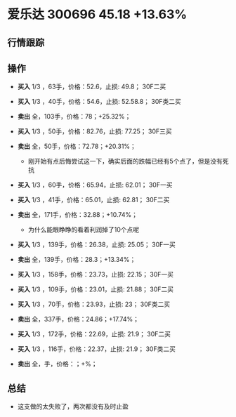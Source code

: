 # 爱乐达 300696 45.18 +13.63%

## 行情跟踪
  
## 操作
  - **买入** 1/3 ，63手，价格：52.6，止损: 49.8； 30F二买
  - **买入** 1/3 ，40手，价格：54.6，止损: 52.58.8； 30F类二买
  - **卖出** 全，103手，价格：78；+25.32%；

  - **买入** 1/3 ，50手，价格：82.76，止损: 77.25； 30F三买
  - **卖出** 全，50手，价格：72.78；+20.31%；
    - 刚开始有点后悔尝试这一下，确实后面的跌幅已经有5个点了，但是没有死抗

  - **买入** 1/3 ，60手，价格：65.94，止损: 62.01； 30F一买
  - **买入** 1/3 ，41手，价格：65.01，止损: 62.81； 30F二买
  - **卖出** 全，171手，价格：32.88；+10.74%；
    - 为什么能眼睁睁的看着利润掉了10个点呢

  - **买入** 1/3 ，139手，价格：26.38，止损: 25.05； 30F一买
  - **卖出** 全，139手，价格：28.3；+13.34%；

  - **买入** 1/3 ，158手，价格：23.73，止损: 22.15； 30F一买
  - **买入** 1/3 ，109手，价格：23.01，止损: 21.88； 30F二买
  - **买入** 1/3 ，70手，价格：23.93，止损: 23； 30F类二买
  - **卖出** 全，337手，价格：24.86；+17.74%；

  - **买入** 1/3 ，172手，价格：22.69，止损: 21.9； 30F二买
  - **买入** 1/3 ，116手，价格：22.37，止损: 21.9； 30F类二买
  - **卖出** 全，手，价格：；+%；

## 总结
  - 这支做的太失败了，两次都没有及时止盈